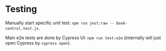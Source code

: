# Testing

Manually start specific unit test: `npm run jest:raw -- book-control.test.js`.

Main e2e tests are done by Cypress UI: `npm run test:e2e` (internally will just open Cypress by `cypress open`).
